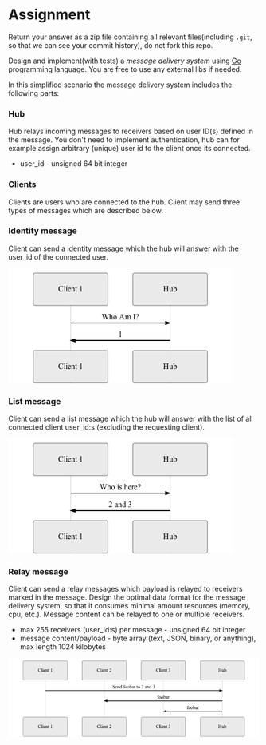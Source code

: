 # Assignment

Return your answer as a zip file containing all relevant files(including `.git`, so that we can see your commit history), do not fork this repo.

Design and implement(with tests) a _message delivery system_ using [Go](http://golang.org/) programming language. You are free to use any external libs if needed.

In this simplified scenario the message delivery system includes the following parts:

### Hub

Hub relays incoming messages to receivers based on user ID(s) defined in the message. You don't need to implement authentication, hub can for example assign arbitrary (unique) user id  to the client once its connected.

- user_id - unsigned 64 bit integer

### Clients

Clients are users who are connected to the hub. Client may send three types of messages which are described below.

### Identity message
Client can send a identity message which the hub will answer with the user_id of the connected user.

![Identity](https://raw.githubusercontent.com/Everyplay/developer-assignment-backend/master/identity.seq.png)

### List message
Client can send a list message which the hub will answer with the list of all connected client user_id:s (excluding the requesting client).

![List](https://raw.githubusercontent.com/Everyplay/developer-assignment-backend/master/list.seq.png)

### Relay message
Client can send a relay messages which payload is relayed to receivers marked in the message. Design the optimal data format for the message delivery system, so that it consumes minimal amount resources (memory, cpu, etc.). Message content can be relayed to one or multiple receivers.

- max 255 receivers (user_id:s) per message - unsigned 64 bit integer
- message content/payload - byte array (text, JSON, binary, or anything), max length 1024 kilobytes

![Relay](https://raw.githubusercontent.com/Everyplay/developer-assignment-backend/master/relay.seq.png)
